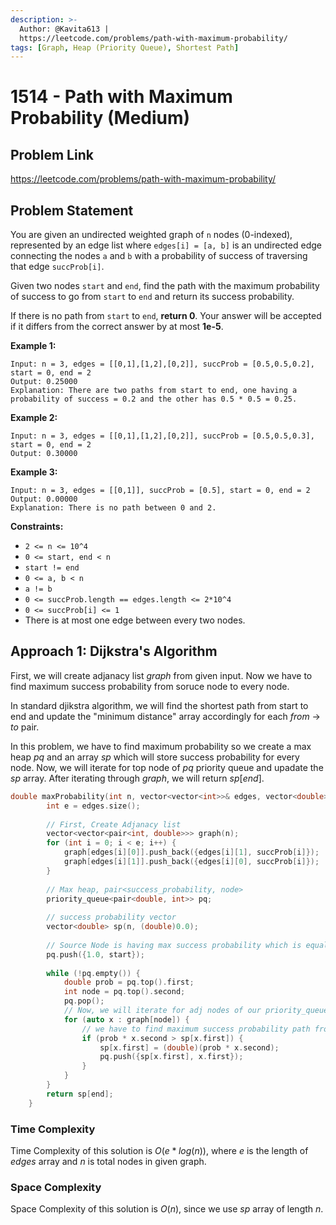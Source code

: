 ```yaml
---
description: >-
  Author: @Kavita613 |
  https://leetcode.com/problems/path-with-maximum-probability/
tags: [Graph, Heap (Priority Queue), Shortest Path]
---
```


# 1514 - Path with Maximum Probability (Medium) 

## Problem Link

https://leetcode.com/problems/path-with-maximum-probability/

## Problem Statement

You are given an undirected weighted graph of `n` nodes (0-indexed), represented by an edge list where `edges[i] = [a, b]` is an undirected edge connecting the nodes `a` and `b` with a probability of success of traversing that edge `succProb[i]`.

Given two nodes `start` and `end`, find the path with the maximum probability of success to go from `start` to `end` and return its success probability.

If there is no path from `start` to `end`, **return 0**. Your answer will be accepted if it differs from the correct answer by at most **1e-5**.

**Example 1:**

```
Input: n = 3, edges = [[0,1],[1,2],[0,2]], succProb = [0.5,0.5,0.2], start = 0, end = 2
Output: 0.25000
Explanation: There are two paths from start to end, one having a probability of success = 0.2 and the other has 0.5 * 0.5 = 0.25.
```

**Example 2:**

```
Input: n = 3, edges = [[0,1],[1,2],[0,2]], succProb = [0.5,0.5,0.3], start = 0, end = 2
Output: 0.30000
```

**Example 3:**

```
Input: n = 3, edges = [[0,1]], succProb = [0.5], start = 0, end = 2
Output: 0.00000
Explanation: There is no path between 0 and 2.
```

**Constraints:**

- `2 <= n <= 10^4`
- `0 <= start, end < n`
- `start != end`
- `0 <= a, b < n`
- `a != b`
- `0 <= succProb.length == edges.length <= 2*10^4`
- `0 <= succProb[i] <= 1`
- There is at most one edge between every two nodes.


## Approach 1: Dijkstra's Algorithm 

First, we will create adjanacy list $graph$ from given input. Now we have to find maximum success probability from soruce node to every node.  

In standard djikstra algorithm, we will find the shortest path from start to end and update the "minimum distance" array accordingly for each $from$ -> $to$ pair.

In this problem, we have to find maximum probability so we create a max heap $pq$ and an array $sp$ which will store success probability for every node. Now, we will iterate for top node of $pq$ priority queue and upadate the $sp$ array. After iterating through $graph$, we will return $sp[end]$.

<Tabs>

<TabItem value="cpp" label="C++">
<SolutionAuthor name="@Kavita613"/>

```cpp
double maxProbability(int n, vector<vector<int>>& edges, vector<double>& succProb, int start, int end) {    
        int e = edges.size();
  
        // First, Create Adjanacy list   
        vector<vector<pair<int, double>>> graph(n);
        for (int i = 0; i < e; i++) {
            graph[edges[i][0]].push_back({edges[i][1], succProb[i]});
            graph[edges[i][1]].push_back({edges[i][0], succProb[i]});
        }
        
        // Max heap, pair<success_probability, node>
        priority_queue<pair<double, int>> pq;
           
        // success probability vector
        vector<double> sp(n, (double)0.0);       
        
        // Source Node is having max success probability which is equal to 1
        pq.push({1.0, start});
        
        while (!pq.empty()) {
            double prob = pq.top().first;
            int node = pq.top().second;
            pq.pop();
            // Now, we will iterate for adj nodes of our priority_queue's top node
            for (auto x : graph[node]) {
                // we have to find maximum success probability path from source to target
                if (prob * x.second > sp[x.first]) {
                    sp[x.first] = (double)(prob * x.second);
                    pq.push({sp[x.first], x.first});
                }
            }
        }
        return sp[end];
    }
```

</TabItem>

</Tabs>

### Time Complexity

Time Complexity of this solution is $O(e * log(n))$, where $e$ is the length of $edges$ array and $n$ is total nodes in given graph.  
  
### Space Complexity
  
Space Complexity of this solution is $O(n)$, since we use $sp$ array of length $n$.
